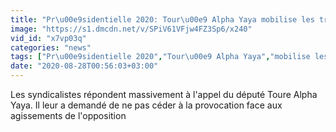 ```yaml
---
title: "Pr\u00e9sidentielle 2020: Tour\u00e9 Alpha Yaya mobilise les transporteurs pour l'investiture d'Alassane Ouattara"
image: "https://s1.dmcdn.net/v/SPiV61VFjw4FZ3Sp6/x240"
vid_id: "x7vp03q"
categories: "news"
tags: ["Pr\u00e9sidentielle 2020","Tour\u00e9 Alpha Yaya","mobilise les transporteurs"]
date: "2020-08-28T00:56:03+03:00"
---
```

Les syndicalistes répondent massivement à l'appel du député Toure Alpha Yaya. Il leur a demandé de ne pas céder à la provocation face aux agissements de l'opposition

